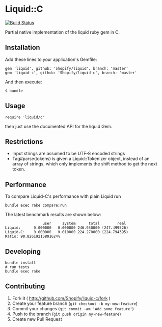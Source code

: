 # Liquid::C
[![Build Status](https://travis-ci.org/Shopify/liquid-c.svg?branch=master)](https://travis-ci.org/Shopify/liquid-c)

Partial native implementation of the liquid ruby gem in C.

## Installation

Add these lines to your application's Gemfile:

    gem 'liquid', github: 'Shopify/liquid', branch: 'master'
    gem 'liquid-c', github: 'Shopify/liquid-c', branch: 'master'

And then execute:

    $ bundle

## Usage

    require 'liquid/c'

then just use the documented API for the liquid Gem.

## Restrictions

* Input strings are assumed to be UTF-8 encoded strings
* Tag#parse(tokens) is given a Liquid::Tokenizer object, instead
  of an array of strings, which only implements the shift method
  to get the next token.

## Performance

To compare Liquid-C's performance with plain Liquid run

    bundle exec rake compare:run

The latest benchmark results are shown below:

                     user     system      total        real
    Liquid:      0.000000   0.000000 246.950000 (247.499526)
    Liquid-C:    0.000000   0.010000 224.270000 (224.794395)
    Ratio: 90.82619215891624%

## Developing

    bundle install
    # run tests
    bundle exec rake

## Contributing

1. Fork it ( http://github.com/Shopify/liquid-c/fork )
2. Create your feature branch (`git checkout -b my-new-feature`)
3. Commit your changes (`git commit -am 'Add some feature'`)
4. Push to the branch (`git push origin my-new-feature`)
5. Create new Pull Request

